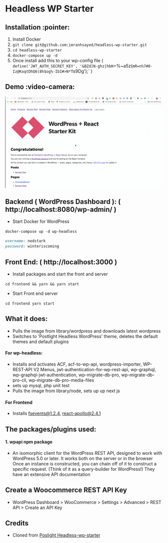 # Headless WP Starter

## Installation :pointer:

1. Install Docker
2. `git clone git@github.com:imranhsayed/headless-wp-starter.git`
3. `cd headless-wp-starter`
4. `docker-compose up -d`
5. Once install add this to your wp-config file ( `define('JWT_AUTH_SECRET_KEY', '&BZd]N-ghz|hbH`=%~a5z(`mR=n%7#8-Iz@KoqtDhQ6(8h$og%-IbI#>N*T`s9Dg');` )

## Demo :video-camera:
![](demo.gif)

## Backend ( WordPress Dashboard ): ( http://localhost:8080/wp-admin/ )

* Start Docker for WordPress

`docker-compose up -d wp-headless`

```ruby
username: nedstark
password: winteriscoming 
```

## Front End: ( http://localhost:3000 )

* Install packages and start the front and server

`cd frontend && yarn && yarn start`

* Start Front end server

`cd frontend yarn start`

## What it does:
* Pulls the image from library/wordpress and downloads latest wordpress
* Switches to 'Postlight Headless WordPress’ theme, deletes the default themes and default plugins

#### For wp-headless:
* Installs and activates ACF, acf-to-wp-api, wordpress-importer, WP-REST-API V2 Menus, jwt-authentication-for-wp-rest-api, wp-graphql, wp-graphql-jwt-authentication, wp-migrate-db-pro, wp-migrate-db-pro-cli, wp-migrate-db-pro-media-files
* sets up mysql, php unit test
* Pulls the image from library/node,  sets up up next js

#### For Frontend
* Installs fsevents@1.2.4, react-apollo@2.4.1

## The packages/plugins used:
#### 1. wpapi npm package
 
* An isomorphic client for the WordPress REST API, designed to work with WordPress 5.0 or later. It     works both on the server or in the browser
Once an instance is constructed, you can chain off of it to construct a specific request. (Think of it as a query-builder for WordPress!)
They have an extensive API documentation

## Create a Woocommerce REST API Key

* WordPress Dashboard > WooCommerce > Settings > Advanced > REST API > Create an API Key

## Credits

* Cloned from [Poslight Headless-wp-starter](https://github.com/postlight/headless-wp-starter)


